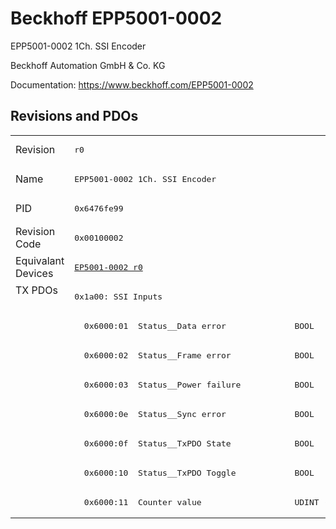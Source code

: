 # Beckhoff EPP5001-0002

EPP5001-0002 1Ch. SSI Encoder

Beckhoff Automation GmbH & Co. KG

Documentation: <a href="https://www.beckhoff.com/EPP5001-0002">https://www.beckhoff.com/EPP5001-0002</a>

## Revisions and PDOs
<table>
<tr >
<td class="first">Revision</td>
<td ><pre>r0</pre></td>
</tr>
<tr >
<td class="first">Name</td>
<td ><pre>EPP5001-0002 1Ch. SSI Encoder</pre></td>
</tr>
<tr >
<td class="first">PID</td>
<td ><pre>0x6476fe99</pre></td>
</tr>
<tr >
<td class="first">Revision Code</td>
<td ><pre>0x00100002</pre></td>
</tr>
<tr >
<td class="first">Equivalant Devices</td>
<td ><pre><a href="EP5001-0002">EP5001-0002 r0</a></pre></td>
</tr>
<tr class="txpdo pdosection">
<td class="first" rowspan=8 valign=top>TX PDOs</td>
<td><pre>0x1a00: SSI Inputs</pre></td>
<td></td>
</tr>
<tr class="txpdo">
<td ><pre>  0x6000:01  Status__Data error              BOOL</pre></td>
</tr>
<tr class="txpdo">
<td ><pre>  0x6000:02  Status__Frame error             BOOL</pre></td>
</tr>
<tr class="txpdo">
<td ><pre>  0x6000:03  Status__Power failure           BOOL</pre></td>
</tr>
<tr class="txpdo">
<td ><pre>  0x6000:0e  Status__Sync error              BOOL</pre></td>
</tr>
<tr class="txpdo">
<td ><pre>  0x6000:0f  Status__TxPDO State             BOOL</pre></td>
</tr>
<tr class="txpdo">
<td ><pre>  0x6000:10  Status__TxPDO Toggle            BOOL</pre></td>
</tr>
<tr class="txpdo">
<td ><pre>  0x6000:11  Counter value                   UDINT (32 bits)</pre></td>
</tr>
</table>
